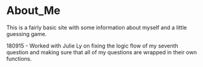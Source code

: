 # About_Me

This is a fairly basic site with some information about myself and a little guessing game.

180915 - Worked with Julie Ly on fixing the logic flow of my seventh question and making sure that all of my questions are wrapped in their own functions. 